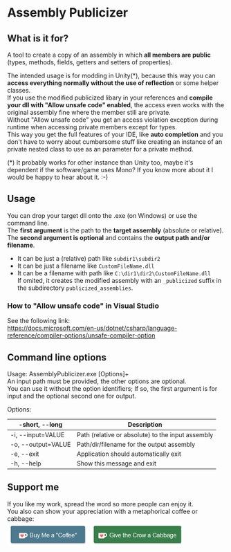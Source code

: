 # Assembly Publicizer

## What is it for?
  
A tool to create a copy of an assembly in which **all members are public** (types, methods, fields, getters and setters of properties).  
  
The intended usage is for modding in Unity(*), because this way you can **access everything normally without the use of reflection** or some helper classes.  
If you use the modified publicized libary in your references and **compile your dll with "Allow unsafe code" enabled**, 
the access even works with the original assembly fine where the member still are private.  
Without "Allow unsafe code" you get an access violation exception during runtime when accessing private members except for types.  
This way you get the full features of your IDE, like **auto completion** and you don't have to worry about cumbersome stuff like 
creating an instance of an private nested class to use as an parameter for a private method.  
  
(*) It probably works for other instance than Unity too, maybe it's dependent if the software/game uses Mono? If you know more about it I would be happy to hear about it. :-)
  
## Usage
You can drop your target dll onto the .exe (on Windows) or use the command line.  
The **first argument** is the path to the **target assembly** (absolute or relative).  
The **second argument is optional** and contains the **output path and/or filename**.  
* It can be just a (relative) path like `subdir1\subdir2`  
* It can be just a filename like `CustomFileName.dll`  
* It can be a filename with path like `C:\dir1\dir2\CustomFileName.dll`  
  If omited, it creates the modified assembly with an `_publicized` suffix in the subdirectory `publicized_assemblies`.  
  
### How to "Allow unsafe code" in Visual Studio
See the following link:  
https://docs.microsoft.com/en-us/dotnet/csharp/language-reference/compiler-options/unsafe-compiler-option  
  
## Command line options
Usage: AssemblyPublicizer.exe [Options]+  
An input path must be provided, the other options are optional.  
You can use it without the option identifiers; If so, the first argument is for input and the optional second one for output.  

Options:

|  -short, --long            | Description                                       |
| -------------------------- | ------------------------------------------------- |
|  -i, --input=VALUE         | Path (relative or absolute) to the input assembly |
|  -o, --output=VALUE        | Path/dir/filename for the output assembly         |
|  -e, --exit                | Application should automatically exit             |
|  -h, --help                | Show this message and exit                        |

## Support me
If you like my work, spread the word so more people can enjoy it.  
You also can show your appreciation with a metaphorical coffee or cabbage:  
<a href='https://ko-fi.com/Q5Q0BT8U' target='_blank'><img height='55' style='border:0px;height:55px;' 
src='https://github.com/CabbageCrow/Miscellaneous/blob/master/img/Kofi_btn/kofi_btn_coffee.png?v=0' border='0' alt='Buy Me a metaphorical Coffee at ko-fi.com' /></a> 
<a href='https://ko-fi.com/Q5Q0BT8U' target='_blank'><img height='55' style='border:0px;height:55px;' 
src='https://github.com/CabbageCrow/Miscellaneous/blob/master/img/Kofi_btn/kofi_btn_cabbage.png?v=0' border='0' alt='Give the Crow a Cabbage at ko-fi.com' /></a>
